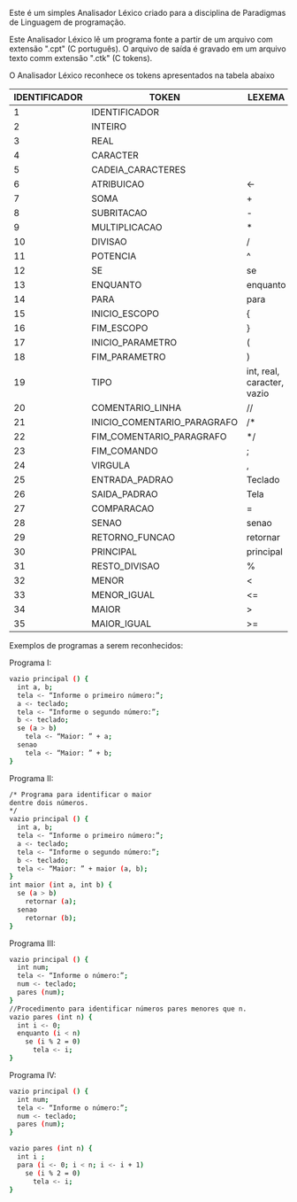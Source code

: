 Este é um simples Analisador Léxico criado para a disciplina de Paradigmas de Linguagem de programação.

Este Analisador Léxico lê um programa fonte a partir de um arquivo com extensão ".cpt" (C português).
O arquivo de saída é gravado em um arquivo texto comm extensão ".ctk" (C tokens).

O Analisador Léxico reconhece os tokens apresentados na tabela abaixo

IDENTIFICADOR | TOKEN | LEXEMA
--------------|-------|--------
1| IDENTIFICADOR|
2| INTEIRO|
3| REAL|
4| CARACTER|
5| CADEIA_CARACTERES|
6| ATRIBUICAO| <-
7| SOMA| +
8| SUBRITACAO| -
9| MULTIPLICACAO| *
10| DIVISAO| /
11| POTENCIA| ^
12| SE| se
13| ENQUANTO| enquanto
14| PARA| para
15| INICIO_ESCOPO| {
16| FIM_ESCOPO| }
17| INICIO_PARAMETRO| (
18| FIM_PARAMETRO| )
19| TIPO| int, real, caracter, vazio
20| COMENTARIO_LINHA| //
21| INICIO_COMENTARIO_PARAGRAFO| /*
22| FIM_COMENTARIO_PARAGRAFO| */
23| FIM_COMANDO| ;
24| VIRGULA| ,
25| ENTRADA_PADRAO| Teclado
26| SAIDA_PADRAO| Tela
27| COMPARACAO| =
28| SENAO| senao
29| RETORNO_FUNCAO| retornar
30| PRINCIPAL| principal
31| RESTO_DIVISAO| %
32| MENOR| <
33| MENOR_IGUAL| <=
34| MAIOR| >
35| MAIOR_IGUAL| >=


Exemplos de programas a serem reconhecidos:

Programa I:

```sh
vazio principal () {
  int a, b;
  tela <- “Informe o primeiro número:”;
  a <- teclado;
  tela <- “Informe o segundo número:”;
  b <- teclado;
  se (a > b)
    tela <- “Maior: ” + a;
  senao
    tela <- “Maior: ” + b;
}
```

Programa II:
```sh
/* Programa para identificar o maior
dentre dois números.
*/
vazio principal () {
  int a, b;
  tela <- “Informe o primeiro número:”;
  a <- teclado;
  tela <- “Informe o segundo número:”;
  b <- teclado;
  tela <- “Maior: ” + maior (a, b);
}
int maior (int a, int b) {
  se (a > b)
    retornar (a);
  senao
    retornar (b);
}
```
Programa III: 
```sh
vazio principal () {
  int num;
  tela <- “Informe o número:”;
  num <- teclado;
  pares (num);
}
//Procedimento para identificar números pares menores que n.
vazio pares (int n) {
  int i <- 0;
  enquanto (i < n)
    se (i % 2 = 0)
      tela <- i;
}
```
Programa IV:
```sh
vazio principal () {
  int num;
  tela <- “Informe o número:”;
  num <- teclado;
  pares (num);
}

vazio pares (int n) {
  int i ;
  para (i <- 0; i < n; i <- i + 1)
    se (i % 2 = 0)
      tela <- i;
}
```